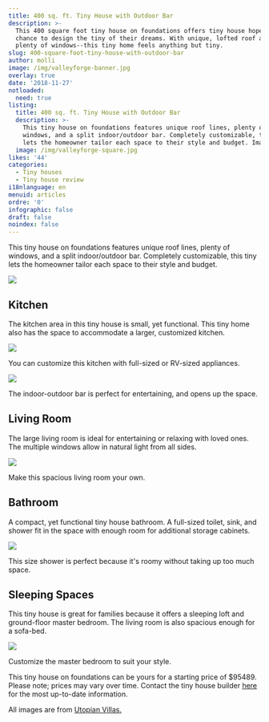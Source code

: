 ```yaml
---
title: 400 sq. ft. Tiny House with Outdoor Bar
description: >-
  This 400 square foot tiny house on foundations offers tiny house hopefuls the
  chance to design the tiny of their dreams. With unique, lofted roof angles and
  plenty of windows--this tiny home feels anything but tiny. 
slug: 400-square-foot-tiny-house-with-outdoor-bar
author: molli
image: /img/valleyforge-banner.jpg
overlay: true
date: '2018-11-27'
notloaded:
  need: true
listing:
  title: 400 sq. ft. Tiny House with Outdoor Bar
  description: >-
    This tiny house on foundations features unique roof lines, plenty of
    windows, and a split indoor/outdoor bar. Completely customizable, this tiny
    lets the homeowner tailor each space to their style and budget. Image
  image: /img/valleyforge-square.jpg
likes: '44'
categories:
  - Tiny houses
  - Tiny house review
i18nlanguage: en
menuid: articles
ordre: '0'
infographic: false
draft: false
noindex: false
---
```

This tiny house on foundations features unique roof lines, plenty of windows, and a split indoor/outdoor bar. Completely customizable, this tiny lets the homeowner tailor each space to their style and budget. 

![](/img/valley-forge-1.jpg)

## Kitchen

The kitchen area in this tiny house is small, yet functional. This tiny home also has the space to accommodate a larger, customized kitchen.

![](/img/valley-forge-2.jpg)

<span class="figcaption">You can customize this kitchen with full-sized or RV-sized appliances.</span>

![](/img/valley-forge-3.jpg)

<span class="figcaption">The indoor-outdoor bar is perfect for entertaining, and opens up the space.</span>

## Living Room

The large living room is ideal for entertaining or relaxing with loved ones. The multiple windows allow in natural light from all sides.

![](/img/valley-forge-living-4.jpg)

<span class="figcaption">Make this spacious living room your own.</span>

## Bathroom

A compact, yet functional tiny house bathroom. A full-sized toilet, sink, and shower fit in the space with enough room for additional storage cabinets.

![](/img/valley-forge-5.jpg)

<span class="figcaption">This size shower is perfect because it's roomy without taking up too much space.</span>

## Sleeping Spaces

This tiny house is great for families because it offers a sleeping loft and ground-floor master bedroom. The living room is also spacious enough for a sofa-bed.

![](/img/valley-forge-6.jpg)

<span class="figcaption">Customize the master bedroom to suit your style.</span>

This tiny house on foundations can be yours for a starting price of $95489. Please note; prices may vary over time. Contact the tiny house builder [here](http://www.utopian-villas.com/contact-about-us/) for the most up-to-date information. 

All images are from [Utopian Villas.](http://www.utopian-villas.com/the-valley_forge/)

